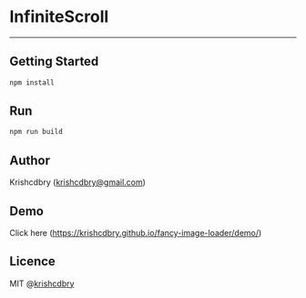 # InfiniteScroll
----------------------------------------------------------------------------------------------------

Getting Started
-----

```javascript
npm install
```

Run
-----

```javascript
npm run build
```

## Author
Krishcdbry (krishcdbry@gmail.com)

## Demo
Click here (https://krishcdbry.github.io/fancy-image-loader/demo/)

## Licence
MIT @[krishcdbry](krishcdbry.com)
